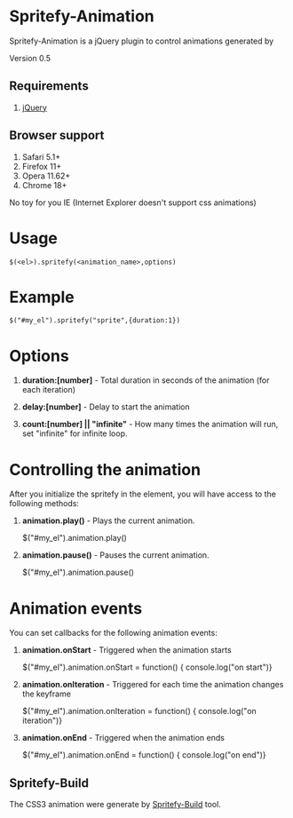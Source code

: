 # Spritefy-Animation

Spritefy-Animation is a jQuery plugin to control animations generated by 

[Spritefy-Build]: https://github.com/giuliandrimba/spritefy-build "Spritefy-Build"

Version 0.5

## Requirements

1. [jQuery]

[jQuery]: http://docs.jquery.com/Downloading_jQuery "jQuery"

## Browser support
1. Safari 5.1+
2. Firefox 11+
3. Opera 11.62+
4. Chrome 18+

No toy for you IE (Internet Explorer doesn't support css animations)


# Usage

	$(<el>).spritefy(<animation_name>,options)

# Example

	$("#my_el").spritefy("sprite",{duration:1})

# Options

1. **duration:[number]** - Total duration in seconds of the animation (for each iteration)

2. **delay:[number]** - Delay to start the animation

3. **count:[number] || "infinite"** - How many times the animation will run, set "infinite" for infinite loop.

# Controlling the animation

After you initialize the spritefy in the element, you will have access to the following methods:

1. **animation.play()** - Plays the current animation.

	$("#my_el").animation.play()

2. **animation.pause()** - Pauses the current animation.

	$("#my_el").animation.pause()

# Animation events

You can set callbacks for the following animation events:

1. **animation.onStart** - Triggered when the animation starts

	$("#my_el").animation.onStart = function() { console.log("on start")}

2. **animation.onIteration** - Triggered for each time the animation changes the keyframe

	$("#my_el").animation.onIteration = function() { console.log("on iteration")}

3. **animation.onEnd** - Triggered when the animation ends

	$("#my_el").animation.onEnd = function() { console.log("on end")}


## Spritefy-Build

The CSS3 animation were generate by [Spritefy-Build] tool.

[Spritefy-Build]: https://github.com/giuliandrimba/spritefy-build "Spritefy-Build"